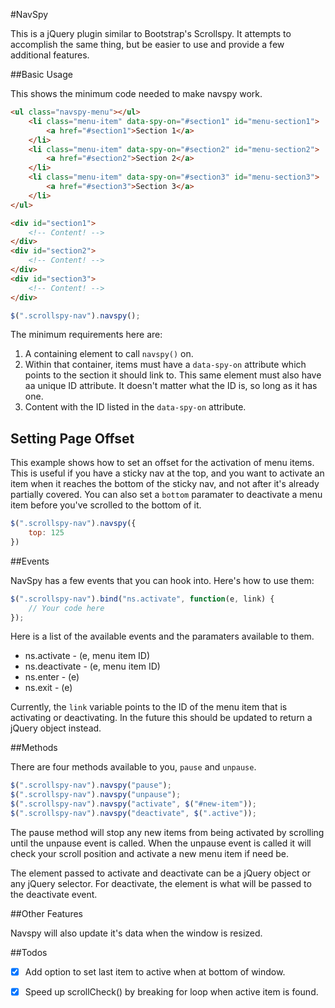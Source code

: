 #NavSpy

This is a jQuery plugin similar to Bootstrap's Scrollspy.  It attempts to accomplish the same thing, but be easier to use and provide a few additional features.

##Basic Usage

This shows the minimum code needed to make navspy work.

```html
<ul class="navspy-menu"></ul>
    <li class="menu-item" data-spy-on="#section1" id="menu-section1">
        <a href="#section1">Section 1</a>
    </li>
    <li class="menu-item" data-spy-on="#section2" id="menu-section2">
        <a href="#section2">Section 2</a>
    </li>
    <li class="menu-item" data-spy-on="#section3" id="menu-section3">
        <a href="#section3">Section 3</a>
    </li>
</ul>

<div id="section1">
    <!-- Content! -->
</div>
<div id="section2">
    <!-- Content! -->
</div>
<div id="section3">
    <!-- Content! -->
</div>
```

```js
$(".scrollspy-nav").navspy();
```

The minimum requirements here are:
1. A containing element to call `navspy()` on.
2. Within that container, items must have a `data-spy-on` attribute which points to the section it should link to.  This same element must also have aa unique ID attribute.  It doesn't matter what the ID is, so long as it has one.
3. Content with the ID listed in the `data-spy-on` attribute.

## Setting Page Offset

This example shows how to set an offset for the activation of menu items.  This is useful if you have a sticky nav at the top, and you want to activate an item when it reaches the bottom of the sticky nav, and not after it's already partially covered.  You can also set a `bottom` paramater to deactivate a menu item before you've scrolled to the bottom of it.

```js
$(".scrollspy-nav").navspy({
	top: 125	
})
```

##Events

NavSpy has a few events that you can hook into. Here's how to use them:

```js
$(".scrollspy-nav").bind("ns.activate", function(e, link) {
	// Your code here
});
```

Here is a list of the available events and the paramaters available to them.

- ns.activate - (e, menu item ID)
- ns.deactivate - (e, menu item ID)
- ns.enter - (e)
- ns.exit - (e)

Currently, the `link` variable points to the ID of the menu item that is activating or deactivating.  In the future this should be updated to return a jQuery object instead.

##Methods

There are four methods available to you, `pause` and `unpause`.

```js
$(".scrollspy-nav").navspy("pause");
$(".scrollspy-nav").navspy("unpause");
$(".scrollspy-nav").navspy("activate", $("#new-item"));
$(".scrollspy-nav").navspy("deactivate", $(".active"));
```

The pause method will stop any new items from being activated by scrolling until the unpause event is called.  When the unpause event is called it will check your scroll position and activate a new menu item if need be.

The element passed to activate and deactivate can be a jQuery object or any jQuery selector.  For deactivate, the element is what will be passed to the deactivate event.

##Other Features

Navspy will also update it's data when the window is resized.

##Todos
- [x] Add option to set last item to active when at bottom of window.
- [x] Speed up scrollCheck() by breaking for loop when active item is found.

